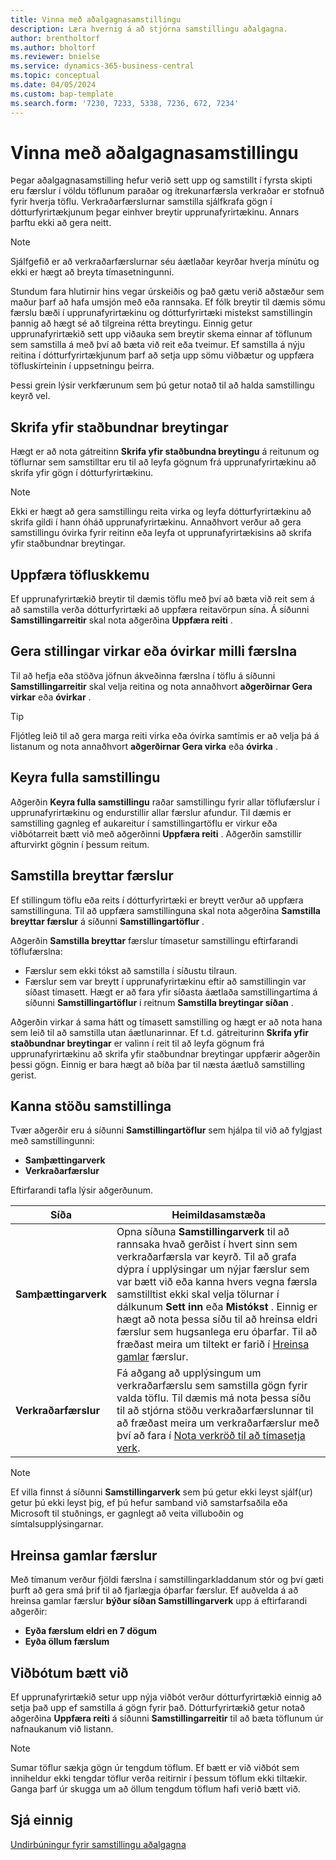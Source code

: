```yaml
---
title: Vinna með aðalgagnasamstillingu
description: Læra hvernig á að stjórna samstillingu aðalgagna.
author: brentholtorf
ms.author: bholtorf
ms.reviewer: bnielse
ms.service: dynamics-365-business-central
ms.topic: conceptual
ms.date: 04/05/2024
ms.custom: bap-template
ms.search.form: '7230, 7233, 5338, 7236, 672, 7234'
---
```

# <a name="manage-master-data-synchronization"></a>Vinna með aðalgagnasamstillingu

Þegar aðalgagnasamstilling hefur verið sett upp og samstillt í fyrsta skipti eru færslur í völdu töflunum paraðar og ítrekunarfærsla verkraðar er stofnuð fyrir hverja töflu. Verkraðarfærslurnar samstilla sjálfkrafa gögn í dótturfyrirtækjunum þegar einhver breytir upprunafyrirtækinu. Annars þarftu ekki að gera neitt.

> [!NOTE]
> Sjálfgefið er að verkraðarfærslurnar séu áætlaðar keyrðar hverja mínútu og ekki er hægt að breyta tímasetningunni.

Stundum fara hlutirnir hins vegar úrskeiðis og það gætu verið aðstæður sem maður þarf að hafa umsjón með eða rannsaka. Ef fólk breytir til dæmis sömu færslu bæði í upprunafyrirtækinu og dótturfyrirtæki mistekst samstillingin þannig að hægt sé að tilgreina rétta breytingu. Einnig getur upprunafyrirtækið sett upp viðauka sem breytir skema einnar af töflunum sem samstilla á með því að bæta við reit eða tveimur. Ef samstilla á nýju reitina í dótturfyrirtækjunum þarf að setja upp sömu viðbætur og uppfæra töfluskírteinin í uppsetningu þeirra.

Þessi grein lýsir verkfærunum sem þú getur notað til að halda samstillingu keyrð vel.

## <a name="overwrite-local-changes"></a>Skrifa yfir staðbundnar breytingar

Hægt er að nota gátreitinn **Skrifa yfir staðbundna breytingu** á reitunum og töflurnar sem samstilltar eru til að leyfa gögnum frá upprunafyrirtækinu að skrifa yfir gögn í dótturfyrirtækinu.

> [!NOTE]
> Ekki er hægt að gera samstillingu reita virka og leyfa dótturfyrirtækinu að skrifa gildi í hann óháð upprunafyrirtækinu. Annaðhvort verður að gera samstillingu óvirka fyrir reitinn eða leyfa ot upprunafyrirtækisins að skrifa yfir staðbundnar breytingar.

## <a name="update-table-schemas"></a>Uppfæra töfluskkemu

Ef upprunafyrirtækið breytir til dæmis töflu með því að bæta við reit sem á að samstilla verða dótturfyrirtæki að uppfæra reitavörpun sína. Á síðunni **Samstillingarreitir** skal nota aðgerðina **Uppfæra reiti** .

## <a name="enable-or-disable-couplings-between-records"></a>Gera stillingar virkar eða óvirkar milli færslna

Til að hefja eða stöðva jöfnun ákveðinna færslna í töflu á síðunni **Samstillingarreitir** skal velja reitina og nota annaðhvort **aðgerðirnar Gera virkar** eða **óvirkar** .

> [!TIP]
> Fljótleg leið til að gera marga reiti virka eða óvirka samtímis er að velja þá á listanum og nota annaðhvort **aðgerðirnar Gera virka** eða **óvirka** .

## <a name="run-a-full-synchronization"></a>Keyra fulla samstillingu

Aðgerðin **Keyra fulla samstillingu** raðar samstillingu fyrir allar töflufærslur í upprunafyrirtækinu og endurstillir allar færslur afundur. Til dæmis er samstilling gagnleg ef aukareitur í samstillingartöflu er virkur eða viðbótarreit bætt við með aðgerðinni **Uppfæra reiti** . Aðgerðin samstillir afturvirkt gögnin í þessum reitum.

## <a name="synchronize-modified-records"></a>Samstilla breyttar færslur

Ef stillingum töflu eða reits í dótturfyrirtæki er breytt verður að uppfæra samstillinguna. Til að uppfæra samstillinguna skal nota aðgerðina **Samstilla breyttar færslur** á síðunni **Samstillingartöflur** .

Aðgerðin **Samstilla breyttar** færslur tímasetur samstillingu eftirfarandi töflufærslna:

* Færslur sem ekki tókst að samstilla í síðustu tilraun.
* Færslur sem var breytt í upprunafyrirtækinu eftir að samstillingin var síðast tímasett. Hægt er að fara yfir síðasta áætlaða samstillingartíma á síðunni **Samstillingartöflur** í reitnum **Samstilla breytingar síðan** .

Aðgerðin virkar á sama hátt og tímasett samstilling og hægt er að nota hana sem leið til að samstilla utan áætlunarinnar. Ef t.d. gátreiturinn **Skrifa yfir staðbundnar breytingar** er valinn í reit til að leyfa gögnum frá upprunafyrirtækinu að skrifa yfir staðbundnar breytingar uppfærir aðgerðin þessi gögn. Einnig er bara hægt að bíða þar til næsta áætluð samstilling gerist.

## <a name="investigate-the-status-of-synchronization"></a>Kanna stöðu samstillinga

Tvær aðgerðir eru á síðunni **Samstillingartöflur** sem hjálpa til við að fylgjast með samstillingunni:

* **Samþættingarverk**
* **Verkraðarfærslur**

Eftirfarandi tafla lýsir aðgerðunum.

|Síða  |Heimildasamstæða  |
|---------|---------|
|**Samþættingarverk**     | Opna síðuna **Samstillingarverk** til að rannsaka hvað gerðist í hvert sinn sem verkraðarfærsla var keyrð. Til að grafa dýpra í upplýsingar um nýjar færslur sem var bætt við eða kanna hvers vegna færsla samstilltist ekki skal velja tölurnar í dálkunum **Sett inn** eða **Mistókst** . Einnig er hægt að nota þessa síðu til að hreinsa eldri færslur sem hugsanlega eru óþarfar. Til að fræðast meira um tiltekt er farið í [Hreinsa gamlar](#clean-up-old-entries) færslur.        |
|**Verkraðarfærslur**     | Fá aðgang að upplýsingum um verkraðarfærslu sem samstilla gögn fyrir valda töflu. Til dæmis má nota þessa síðu til að stjórna stöðu verkraðarfærslunnar til að fræðast meira um verkraðarfærslur með því að fara í [Nota verkröð til að tímasetja verk](admin-job-queues-schedule-tasks.md).     |

> [!NOTE]
> Ef villa finnst á síðunni **Samstillingarverk** sem þú getur ekki leyst sjálf(ur) getur þú ekki leyst þig, ef þú hefur samband við samstarfsaðila eða Microsoft til stuðnings, er gagnlegt að veita villuboðin og símtalsupplýsingarnar.

## <a name="clean-up-old-entries"></a>Hreinsa gamlar færslur

Með tímanum verður fjöldi færslna í samstillingarkladdanum stór og því gæti þurft að gera smá þrif til að fjarlægja óþarfar færslur. Ef auðvelda á að hreinsa gamlar færslur **býður síðan Samstillingarverk** upp á eftirfarandi aðgerðir:

* **Eyða færslum eldri en 7 dögum**
* **Eyða öllum færslum**

## <a name="adding-extensions"></a>Viðbótum bætt við

Ef upprunafyrirtækið setur upp nýja viðbót verður dótturfyrirtækið einnig að setja það upp ef samstilla á gögn fyrir það. Dótturfyrirtækið getur notað aðgerðina **Uppfæra reiti** á síðunni **Samstillingarreitir** til að bæta töflunum úr nafnaukanum við listann.

> [!NOTE]
> Sumar töflur sækja gögn úr tengdum töflum. Ef bætt er við viðbót sem inniheldur ekki tengdar töflur verða reitirnir í þessum töflum ekki tiltækir. Ganga þarf úr skugga um að öllum tengdum töflum hafi verið bætt við.

<!--
## <a name="recreate-a-deleted-job-queue-entry"></a>Recreate a deleted job queue entry

If the recurring job queue entry is deleted for a table, you can quickly recreate it. On the **Synchronization Tables** page, choose the **Use Default Synchronization Setup** action.
-->

## <a name="see-also"></a>Sjá einnig

[Undirbúningur fyrir samstillingu aðalgagna](admin-set-up-data-sync.md)
